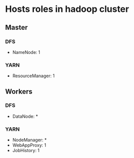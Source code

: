 # Hosts roles in hadoop cluster

## Master
### DFS
- NameNode: 1
### YARN
- ResourceManager: 1

## Workers
### DFS
- DataNode: *
### YARN
- NodeManager: *
- WebAppProxy: 1
- JobHistory: 1